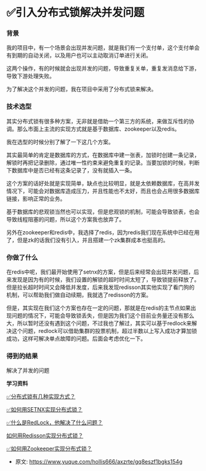 # ✅引入分布式锁解决并发问题
<!--page header-->

<a name="kIIiW"></a>
### 背景
我的项目中，有一个场景会出现并发问题，就是我们有一个支付单，这个支付单会有到期的自动关闭，以及用户也可以主动取消订单进行关闭。

这两个操作，有的时候就会出现并发的问题，导致重复关单，重复发消息给下游，导致下游处理失败。

为了解决这个并发的问题，我在项目中采用了分布式锁来解决。

<a name="Jz35o"></a>
### 技术选型

其实分布式锁有很多种方案，无非就是借助一个第三方的系统，来做互斥性的协调。那么市面上主流的实现方式就是基于数据库、zookeeper以及redis。

我在选型的时候分别了解了一下这几个方案。

其实最简单的肯定是数据库的方式，在数据库中建一张表，加锁时创建一条记录，解锁时再把记录删除，通过唯一性约束来避免重复的记录。当要加锁的时候，判断下数据库中是否已经有这条记录了，没有就插入一条。

这个方案的话好处就是实现简单，缺点也比较明显，就是太依赖数据库，在高并发情况下，可能会对数据库造成压力，并且性能也不太好，而且也会占用很多数据库链接，影响正常的业务。

基于数据库的悲观锁当然也可以实现，但是悲观锁的机制，可能会导致锁表，也会导致线程阻塞的问题，所以这个方案我也放弃了。

另外在zookeeper和redis中，我选择了redis，因为redis我们现在系统中已经在用了，但是zk的话我们没有引入，并且搭建一个zk集群成本也挺高的。

<a name="dlORN"></a>
### 你做了什么

在redis中呢，我们最开始使用了setnx的方案，但是后来经常会出现并发问题，后来发现是因为有的时候，我们设置的解锁的超时时间太短了，导致锁提前释放了。但是拉长超时时间又会降低并发度，后来我发现redisson其实他实现了看门狗的机制，可以帮助我们做自动续期，我就选了redisson的方案。

但是，其实现在我们这个方案也存在一定的问题，那就是在redis的主节点如果出现问题的情况下，可能会导致锁丢失，但是因为我们这个目前业务量还没有那么大，所以暂时还没有遇到这个问题，不过我也了解过，其实可以基于redlock来解决这个问题，redlock可以借助集群的投票机制，超过半数以上写入成功才算加锁成功，这样可解决单点故障的问题。后面会考虑优化一下。

<a name="WM9WJ"></a>
### 得到的结果

解决了并发的问题


**学习资料**

[✅分布式锁有几种实现方式？](https://www.yuque.com/hollis666/axzrte/fvnr41?view=doc_embed&inner=CJQP3)

[✅如何用SETNX实现分布式锁？](https://www.yuque.com/hollis666/axzrte/feovxr7gr8ois5yt?view=doc_embed)

[✅什么是RedLock，他解决了什么问题？](https://www.yuque.com/hollis666/axzrte/lxzg0ubs2xpvenxw?view=doc_embed)

[如何用Redisson实现分布式锁？](https://www.yuque.com/hollis666/axzrte/gdsvngueclva39ve?view=doc_embed)

[✅如何用Zookeeper实现分布式锁？](https://www.yuque.com/hollis666/axzrte/bdxuqt775i5zo9kz?view=doc_embed)


<!--page footer-->
- 原文: <https://www.yuque.com/hollis666/axzrte/gq8eszf1bgks154g>